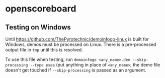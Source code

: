 # openscoreboard
## Testing on Windows
Until https://github.com/ThePyrotechnic/demoinfogo-linux is built for Windows, demos must be processed on Linux. There is a pre-processed output file in `tmp` until this is resolved.

To use this file when testing, run `demoinfogo <any_name>.dem --skip-processing --type esea` (put anything in place of `<any_name>`; the demo file doesn't get touched if `--skip-processing` is passed as an argument.
